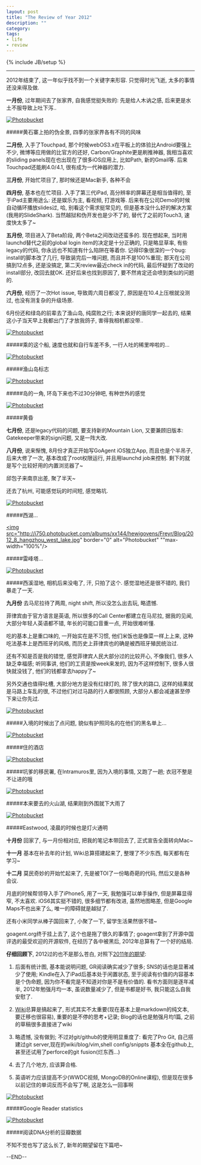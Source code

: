 ```yaml
---
layout: post
title: "The Review of Year 2012"
description: ""
category: 
tags:
- life
- review
---
```

{% include JB/setup %}

---

2012年结束了, 这一年似乎找不到一个关键字来形容. 只觉得时光飞逝, 太多的事情还没来得及做.

**一月份**, 过年期间去了张家界, 自我感觉挺失败的: 先是给人木讷之感, 后来更是水土不服导致上吐下泻..

<a href="http://s750.beta.photobucket.com/user/hewigovens/media/Freyr/Blog/2012_1_zhangjiajie_panoramic_view.jpg.html" target="_blank"><img src="http://i750.photobucket.com/albums/xx144/hewigovens/Freyr/Blog/2012_1_zhangjiajie_panoramic_view.jpg" border="0" alt="Photobucket" max-width="100%"/></a>

#####黄石寨上拍的伪全景, 四季的张家界各有不同的风味

**二月份**, 入手了Touchpad, 那个时候webOS3.x在平板上的体验比Android要强上不少, 微博等应用做的比官方的还好, Carbon/Graphite更是刷推神器, 我相当喜欢的sliding panels现在也出现在了很多iOS应用上, 比如Path, 新的Gmail等. 后来Touchpad还能刷4.0/4.1, 很有成为一代神器的潜力.

**三月份**, 开始忙项目了, 那时候还是Mac新手, 各种不会

**四月份**, 基本也在忙项目. 入手了第三代iPad, 高分辨率的屏幕还是相当值得的, 至于iPad主要用途么: 还是娱乐为主, 看视频, 打游戏等. 后来有在公司Demo的时候自动循环播放slides过, 哈, 别看这个需求挺常见的, 但是基本没什么好的解决方案(我用的SlideShark). 当然越狱和伪开发也是少不了的, 替代了之前的Touch3, 速度快太多了~

**五月份**, 项目进入了Beta阶段, 两个Beta之间改动还蛮多的. 现在想起来, 当时用launchd替代之前的global login item的决定是十分正确的, 只是略显草率, 有些legacy的代码, 你永远也不知道有什么陷阱在等着你. 记得印象很深的一个bug: install的脚本改了几行, 导致装完后一堆问题, 而且并不是100%重现; 那天在公司搞到12点多, 还是没搞定, 第二天review最近check in的代码, 最后怀疑到了改动的install部分, 改回去就OK. 还好后来也找到原因了, 要不然肯定还会喷到类似的问题的.

**六月份**, 经历了一次Hot issue, 导致周六周日都没了, 原因是在10.4上压根就没测过, 也没有测复杂的升级场景. 


6月份还和绿岛的前辈去了渔山岛, 纯腐败之行; 本来说好的唐同学一起去的, 结果这小子当天早上我都出门了才放我鸽子, 害得我相机都没带..

<a href="http://s750.beta.photobucket.com/user/hewigovens/media/Freyr/Blog/2012_6_yushan_ship.jpg.html" target="_blank"><img src="http://i750.photobucket.com/albums/xx144/hewigovens/Freyr/Blog/2012_6_yushan_ship.jpg" border="0" alt="Photobucket" max-width="100%"/></a>

#####乘的这个船, 速度也就和自行车差不多, 一行人吐的稀里哗啦的…

<a href="http://s750.beta.photobucket.com/user/hewigovens/media/Freyr/Blog/2012_6_yushan_island_stone.jpg.html" target="_blank"><img src="http://i750.photobucket.com/albums/xx144/hewigovens/Freyr/Blog/2012_6_yushan_island_stone.jpg" border="0" alt="Photobucket" max-width="100%"/></a>

#####渔山岛标志

<a href="http://s750.beta.photobucket.com/user/hewigovens/media/Freyr/Blog/2012_6_yushan_island_overview.jpg.html" target="_blank"><img src="http://i750.photobucket.com/albums/xx144/hewigovens/Freyr/Blog/2012_6_yushan_island_overview.jpg" border="0" alt="Photobucket" max-width="100%"/></a>

#####岛的一角, 环岛下来也不过30分钟吧, 有种世外的感觉

<a href="http://s750.beta.photobucket.com/user/hewigovens/media/Freyr/Blog/2012_6_yushan_dusk.jpg.html" target="_blank"><img src="http://i750.photobucket.com/albums/xx144/hewigovens/Freyr/Blog/2012_6_yushan_dusk.jpg" border="0" alt="Photobucket" max-width="100%"/></a>

#####黄昏


**七月份**, 还是legacy代码的问题, 要支持新的Mountain Lion, 又要兼顾旧版本: Gatekeeper带来的sign问题, 又是一阵大改.

**八月份**, 说来惭愧, 8月份才真正开始写GoAgent iOS独立App, 而且也是个半吊子, 后来大修了一次, 基本改成了root权限运行, 并且用launchd job来控制. 剩下的就是写个比较好用的内置浏览器了~ 

邱包子来南京出差, 聚了半天~

还去了杭州, 可能感觉玩的时间短, 感觉略坑.

<a href="http://s750.beta.photobucket.com/user/hewigovens/media/Freyr/Blog/2012_8_hangzhou_west_lake2.jpg.html" target="_blank"><img src="http://i750.photobucket.com/albums/xx144/hewigovens/Freyr/Blog/2012_8_hangzhou_west_lake2.jpg" border="0" alt="Photobucket" max-width="100%"/></a>

#####西湖…

<a href="http://s750.beta.photobucket.com/user/hewigovens/media/Freyr/Blog/2012_8_hangzhou_west_lake.jpg.html" target="_blank"><img src="http://i750.photobucket.com/albums/xx144/hewigovens/Freyr/Blog/2012_8_hangzhou_west_lake.jpg" border="0" alt="Photobucket" ""max-width="100%"/></a>

#####雷峰塔…

<a href="http://s750.beta.photobucket.com/user/hewigovens/media/Freyr/Blog/2012_8_hangzhou_wetland.jpg.html" target="_blank"><img src="http://i750.photobucket.com/albums/xx144/hewigovens/Freyr/Blog/2012_8_hangzhou_wetland.jpg" border="0" alt="Photobucket" max-width="100%"/></a>

#####西溪湿地, 相机后来没电了, 汗, 只拍了这个. 感觉湿地还是很不错的, 我们暴走了一天.

**九月份** 去马尼拉待了两周, night shift, 所以没怎么出去玩, 略遗憾. 

菲律宾由于官方语言是英语, 所以很多的Call Center都建立在马尼拉, 据我的见闻, 大部分年轻人英语都不错, 年长的可能口音重一点, 开始很难听懂. 

吃的基本上是重口味的, 一开始实在是不习惯, 他们米饭也是像菜一样上上来, 这种吃法基本上是西班牙的风格, 而历史上菲律宾也的确是被西班牙殖民统治过. 

还有不知是否是我的错觉, 感觉菲律宾人民大部分过的比较开心, 不像我们, 很多人缺乏幸福感; 听同事讲, 他们的工资是按week来发的, 因为不这样控制下, 很多人很快就没钱了, 他们的钱都拿去happy了~ 


另外交通也值得吐槽, 大部分地方是没有红绿灯的, 除了很大的路口, 这样的结果就是马路上车乱的很, 不过他们对过马路的行人都很照顾, 大部分人都会减速甚至停下来让你先过.

<a href="http://s750.beta.photobucket.com/user/hewigovens/media/Freyr/Blog/2012_9_ph_airport.jpg.html" target="_blank"><img src="http://i750.photobucket.com/albums/xx144/hewigovens/Freyr/Blog/2012_9_ph_airport.jpg" border="0" alt="Photobucket" max-width="100%"/></a>

#####入境的时候出了点问题, 貌似有护照同名的在他们的黑名单上…

<a href="http://s750.beta.photobucket.com/user/hewigovens/media/Freyr/Blog/2012_9_ph_discovery.jpg.html" target="_blank"><img src="http://i750.photobucket.com/albums/xx144/hewigovens/Freyr/Blog/2012_9_ph_discovery.jpg" border="0" alt="Photobucket" max-width="100%"/></a>

#####住的酒店

<a href="http://s750.beta.photobucket.com/user/hewigovens/media/Freyr/Blog/2012_9_ph_immigration_bureau.jpg.html" target="_blank"><img src="http://i750.photobucket.com/albums/xx144/hewigovens/Freyr/Blog/2012_9_ph_immigration_bureau.jpg" border="0" alt="Photobucket" max-width="100%"/></a>

#####坑爹的移民署, 在Intramuros里, 因为入境的事情, 又跑了一趟; 衣冠不整是不让进的哦

<a href="http://s750.beta.photobucket.com/user/hewigovens/media/Freyr/Blog/2012_9_ph_volcano.jpg.html" target="_blank"><img src="http://i750.photobucket.com/albums/xx144/hewigovens/Freyr/Blog/2012_9_ph_volcano.jpg" border="0" alt="Photobucket" max-width="100%"/></a>

#####本来要去的火山湖, 结果刚到外围就下大雨了

<a href="http://s750.beta.photobucket.com/user/hewigovens/media/Freyr/Blog/2012_9_ph_eastwood.jpg.html" target="_blank"><img src="http://i750.photobucket.com/albums/xx144/hewigovens/Freyr/Blog/2012_9_ph_eastwood.jpg" border="0" alt="Photobucket" max-width="100%"/></a>

#####Eastwood, 凌晨的时候也是灯火通明

**十月份** 回家了, 与一月份相对应, 把我的笔记本带回去了, 正式宣告全面转向Mac~

**十一月** 基本在补去年的计划, Wiki总算搭建起来了, 整理了不少东西, 每天都有在学习~

**十二月** 莫民奇妙的开始忙起来了, 先是被TOI了一份略奇葩的代码, 然后又是各种会议. 

月底的时候帮领导入手了iPhone5, 用了一天, 我勉强可以单手操作, 但是屏幕显得窄, 不太喜欢. iOS6其实挺不错的, 很多细节都有改进, 虽然地图略差, 但是Google Maps不也出来了么, 唯一的障碍就是越狱了. 

还有小米同学从棒子国回来了, 小聚了一下, 留学生活果然很不错~

goagent.org终于挂上去了, 这个也是拖了很久的事情了; goagent拿到了开源中国评选的最受欢迎的开源软件, 在经历了各中被黑后, 2012年总算有了一个好的结局. 



**仔细回顾下**, 2012过的也不是那么苍白, 对照下[2011年的期望](http://www.kernelpanic.im/2012/01/02/the-review-of-y2011/):

1. 后面有统计图, 基本能说明问题, GR阅读确实减少了很多; SNS的话也是显著减少了使用; Kindle在入了iPad后基本处于闲置状态, 至于阅读有价值的内容基本是个伪命题, 因为你不看完是不知道对你是不是有价值的. 看书方面则是逐年减半, 2012年勉强月均一本, 虽说数量减少了, 但是书都是好书, 我只能这么自我安慰了.

2. [Wiki](https://github.com/hewigovens/hewigovens.github.com/wiki/_pages)总算是搞起来了, 形式其实不太重要(现在基本上是markdown的纯文本, 要迁移也很容易), 重要的是不停的思考+记录; Blog的话也是勉强月均1篇, 之前的草稿很多直接进了wiki

3. 略遗憾, 没有做到; 不过对git/github的使用明显重度了: 看完了Pro Git, 自己搭建过git server,现在的wiki/blog/vim,shell config/snippts 基本全在github上, 甚至还试用了perforce的git fusion(烂东西…)

4. 去了几个地方, 应该算合格.

5. 英语听力应该提高不少(WWDC视频, MongoDB的Online课程), 但是现在很多以前记住的单词反而不会写了啊, 这是怎么一回事啊

<a href="http://s750.beta.photobucket.com/user/hewigovens/media/Freyr/Blog/2012_12_google_reader_stats.png.html" target="_blank"><img src="http://i750.photobucket.com/albums/xx144/hewigovens/Freyr/Blog/2012_12_google_reader_stats.png" border="0" alt="Photobucket" max-width="100%"/></a>

#####Google Reader statistics

<a href="http://s750.beta.photobucket.com/user/hewigovens/media/Freyr/Blog/2012_12_reading_dna.png.html" target="_blank"><img src="http://i750.photobucket.com/albums/xx144/hewigovens/Freyr/Blog/2012_12_reading_dna.png" border="0" alt="Photobucket" max-width="100%"/></a>

#####阅读DNA分析的豆瓣数据

不知不觉也写了这么长了, 新年的期望留在下篇吧~

--END--